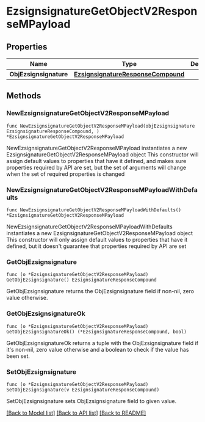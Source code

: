 # EzsignsignatureGetObjectV2ResponseMPayload

## Properties

Name | Type | Description | Notes
------------ | ------------- | ------------- | -------------
**ObjEzsignsignature** | [**EzsignsignatureResponseCompound**](EzsignsignatureResponseCompound.md) |  | 

## Methods

### NewEzsignsignatureGetObjectV2ResponseMPayload

`func NewEzsignsignatureGetObjectV2ResponseMPayload(objEzsignsignature EzsignsignatureResponseCompound, ) *EzsignsignatureGetObjectV2ResponseMPayload`

NewEzsignsignatureGetObjectV2ResponseMPayload instantiates a new EzsignsignatureGetObjectV2ResponseMPayload object
This constructor will assign default values to properties that have it defined,
and makes sure properties required by API are set, but the set of arguments
will change when the set of required properties is changed

### NewEzsignsignatureGetObjectV2ResponseMPayloadWithDefaults

`func NewEzsignsignatureGetObjectV2ResponseMPayloadWithDefaults() *EzsignsignatureGetObjectV2ResponseMPayload`

NewEzsignsignatureGetObjectV2ResponseMPayloadWithDefaults instantiates a new EzsignsignatureGetObjectV2ResponseMPayload object
This constructor will only assign default values to properties that have it defined,
but it doesn't guarantee that properties required by API are set

### GetObjEzsignsignature

`func (o *EzsignsignatureGetObjectV2ResponseMPayload) GetObjEzsignsignature() EzsignsignatureResponseCompound`

GetObjEzsignsignature returns the ObjEzsignsignature field if non-nil, zero value otherwise.

### GetObjEzsignsignatureOk

`func (o *EzsignsignatureGetObjectV2ResponseMPayload) GetObjEzsignsignatureOk() (*EzsignsignatureResponseCompound, bool)`

GetObjEzsignsignatureOk returns a tuple with the ObjEzsignsignature field if it's non-nil, zero value otherwise
and a boolean to check if the value has been set.

### SetObjEzsignsignature

`func (o *EzsignsignatureGetObjectV2ResponseMPayload) SetObjEzsignsignature(v EzsignsignatureResponseCompound)`

SetObjEzsignsignature sets ObjEzsignsignature field to given value.



[[Back to Model list]](../README.md#documentation-for-models) [[Back to API list]](../README.md#documentation-for-api-endpoints) [[Back to README]](../README.md)


